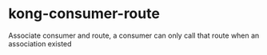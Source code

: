 # kong-consumer-route

Associate consumer and route, a consumer can only call that route when an association existed